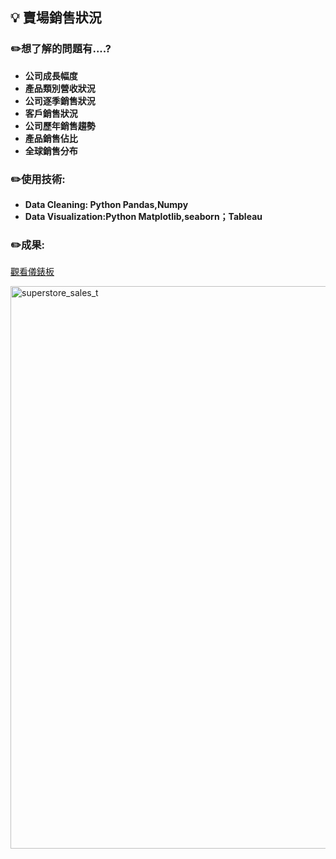 ## :bulb: 賣場銷售狀況
### :pencil2:想了解的問題有....?
* **公司成長幅度**
* **產品類別營收狀況**
* **公司逐季銷售狀況**
* **客戶銷售狀況**
* **公司歷年銷售趨勢**
* **產品銷售佔比**
* **全球銷售分布**

### :pencil2:使用技術:
* **Data Cleaning: Python Pandas,Numpy**
* **Data Visualization:Python Matplotlib,seaborn；Tableau**

### :pencil2:成果:
[觀看儀錶板](https://public.tableau.com/views/Sales_17050418691800/1?:language=zh-TW&:display_count=n&:origin=viz_share_link)

<img width="900" alt="superstore_sales_t" src="https://github.com/Sherlin1996/Superstore-Sales-Analysis/assets/106952827/28fbe365-c8b5-47eb-aa94-eea585c5525d">
